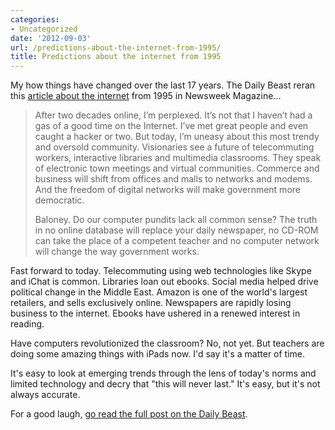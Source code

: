 ```yaml
---
categories:
- Uncategorized
date: '2012-09-03'
url: /predictions-about-the-internet-from-1995/
title: Predictions about the internet from 1995
---
```


My how things have changed over the last 17 years. The Daily Beast reran this <a href="http://www.thedailybeast.com/newsweek/1995/02/26/the-internet-bah.html">article about the internet</a> from 1995 in Newsweek Magazine...

<blockquote>After two decades online, I’m perplexed. It’s not that I haven’t had a gas of a good time on the Internet. I’ve met great people and even caught a hacker or two. But today, I’m uneasy about this most trendy and oversold community. Visionaries see a future of telecommuting workers, interactive libraries and multimedia classrooms. They speak of electronic town meetings and virtual communities. Commerce and business will shift from offices and malls to networks and modems. And the freedom of digital networks will make government more democratic.

Baloney. Do our computer pundits lack all common sense? The truth in no online database will replace your daily newspaper, no CD-ROM can take the place of a competent teacher and no computer network will change the way government works.</blockquote>

Fast forward to today. Telecommuting using web technologies like Skype and iChat is common. Libraries loan out ebooks. Social media helped drive political change in the Middle East. Amazon is one of the world's largest retailers, and sells exclusively online. Newspapers are rapidly losing business to the internet. Ebooks have ushered in a renewed interest in reading.

Have computers revolutionized the classroom? No, not yet. But teachers are doing some amazing things with iPads now. I'd say it's a matter of time.

It's easy to look at emerging trends through the lens of today's norms and limited technology and decry that "this will never last." It's easy, but it's not always accurate.

For a good laugh, <a href="http://www.thedailybeast.com/newsweek/1995/02/26/the-internet-bah.html">go read the full post on the Daily Beast</a>.